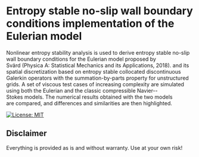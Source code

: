 # Entropy stable no-slip wall boundary conditions implementation of the Eulerian model

Nonlinear entropy stability analysis is used to derive entropy stable no-slip wall boundary conditions for the Eulerian model proposed by Svärd (Physica A: Statistical Mechanics and its Applications, 2018). and its spatial discretization based on entropy stable collocated discontinuous Galerkin operators with the summation-by-parts property for unstructured grids. A set of viscous test cases of increasing complexity are simulated using both the Eulerian and the classic compressible Navier--Stokes models. The numerical results obtained with the two models are compared, and differences and similarities are then highlighted.

[![License: MIT](https://img.shields.io/badge/License-MIT-success.svg)](https://opensource.org/licenses/MIT)

## Disclaimer

Everything is provided as is and without warranty. Use at your own risk!
